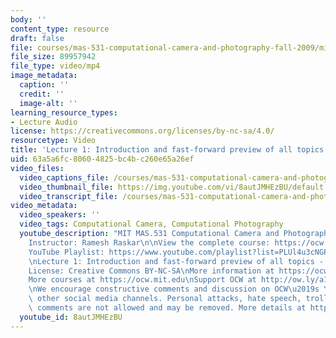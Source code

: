 ```yaml
---
body: ''
content_type: resource
draft: false
file: courses/mas-531-computational-camera-and-photography-fall-2009/mitmas_531f09_lec01_2_360p_16_9.mp4
file_size: 89957942
file_type: video/mp4
image_metadata:
  caption: ''
  credit: ''
  image-alt: ''
learning_resource_types:
- Lecture Audio
license: https://creativecommons.org/licenses/by-nc-sa/4.0/
resourcetype: Video
title: 'Lecture 1: Introduction and fast-forward preview of all topics - Part 2'
uid: 63a5a6fc-8060-4825-bc4b-c260e65a26ef
video_files:
  video_captions_file: /courses/mas-531-computational-camera-and-photography-fall-2009/1hxWSuMh2RStHpda91TRywf0qPgXLS5Sg_transcript.webvtt
  video_thumbnail_file: https://img.youtube.com/vi/8autJMHEzBU/default.jpg
  video_transcript_file: /courses/mas-531-computational-camera-and-photography-fall-2009/1hxWSuMh2RStHpda91TRywf0qPgXLS5Sg_transcript.pdf
video_metadata:
  video_speakers: ''
  video_tags: Computational Camera, Computational Photography
  youtube_description: "MIT MAS.531 Computational Camera and Photography, Fall 2009\n\
    Instructor: Ramesh Raskar\n\nView the complete course: https://ocw.mit.edu/courses/mas-531-computational-camera-and-photography-fall-2009/\n\
    YouTube Playlist: https://www.youtube.com/playlist?list=PLUl4u3cNGP61pwA6paIRZ30q1sjLE8b6c\n\
    \nLecture 1: Introduction and fast-forward preview of all topics - Part 2\n\n\
    License: Creative Commons BY-NC-SA\nMore information at https://ocw.mit.edu/terms\n\
    More courses at https://ocw.mit.edu\nSupport OCW at http://ow.ly/a1If50zVRlQ\n\
    \nWe encourage constructive comments and discussion on OCW\u2019s YouTube and\
    \ other social media channels. Personal attacks, hate speech, trolling, and inappropriate\
    \ comments are not allowed and may be removed. More details at https://ocw.mit.edu/comments."
  youtube_id: 8autJMHEzBU
---
```

